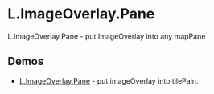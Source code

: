 # L.ImageOverlay.Pane
L.ImageOverlay.Pane - put ImageOverlay into any mapPane

Demos
------
  * [L.ImageOverlay.Pane](http://scanex.github.io/L.ImageOverlay.Pane/examples/L.ImageOverlay.Pane.html) - put imageOverlay into tilePain.

